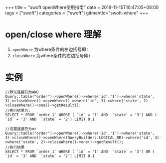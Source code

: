 +++
title = "swoft openWhere使用指南"
date = 2018-11-15T10:47:05+08:00
tags = ["swoft"]
categories = ["swoft"]
gitmentId="swoft-where"
+++
# open/close where 理解
1. `openWhere` 为where条件的左边括号即`(`  
2. `closeWhere` 为where条件的右边括号即`)`

# 实例

```
//默认连接符为AND
Query::table("order")->openWhere()->where('id','1')->where('state', 3)->closeWhere()->openWhere()->where('id', 3)->where('state', 2)->closeWhere()->one()->getResult();
//执行结果为:
SELECT * FROM `order_1` WHERE ( `id` = '1' AND  `state` = '3') AND ( `id` = '3' AND  `state` = '2') LIMIT 0,1

//设置连接符为or
Query::table("order")->openWhere()->where('id','1')->where('state', 3)->closeWhere()->openWhere(QueryBuilder::LOGICAL_OR)->where('id', 3)->where('state', 2)->closeWhere()->one()->getResult();
//执行结果
SELECT * FROM `order_1` WHERE ( `id` = '1' AND  `state` = '3') OR ( `id` = '3' AND  `state` = '2') LIMIT 0,1
```
